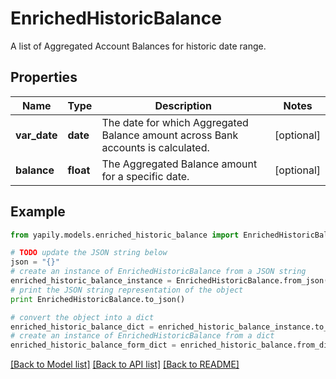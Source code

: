 # EnrichedHistoricBalance

A list of Aggregated Account Balances for historic date range.

## Properties
Name | Type | Description | Notes
------------ | ------------- | ------------- | -------------
**var_date** | **date** | The date for which Aggregated Balance amount across Bank accounts is calculated. | [optional] 
**balance** | **float** | The Aggregated Balance amount for a specific date. | [optional] 

## Example

```python
from yapily.models.enriched_historic_balance import EnrichedHistoricBalance

# TODO update the JSON string below
json = "{}"
# create an instance of EnrichedHistoricBalance from a JSON string
enriched_historic_balance_instance = EnrichedHistoricBalance.from_json(json)
# print the JSON string representation of the object
print EnrichedHistoricBalance.to_json()

# convert the object into a dict
enriched_historic_balance_dict = enriched_historic_balance_instance.to_dict()
# create an instance of EnrichedHistoricBalance from a dict
enriched_historic_balance_form_dict = enriched_historic_balance.from_dict(enriched_historic_balance_dict)
```
[[Back to Model list]](../README.md#documentation-for-models) [[Back to API list]](../README.md#documentation-for-api-endpoints) [[Back to README]](../README.md)


